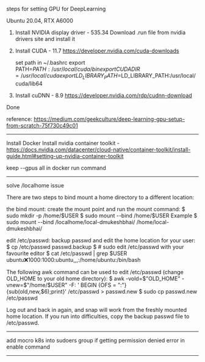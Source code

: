 steps for setting GPU for DeepLearning

Ubuntu 20.04, RTX A6000

1. Install NVIDIA display driver - 535.34
	Download .run file from nvidia drivers site and install it

2. Install CUDA - 11.7
	https://developer.nvidia.com/cuda-downloads
	
	set path in ~/.bashrc
		export PATH=$PATH:/usr/local/cuda/bin
		export CUDADIR=/usr/local/cuda
		export LD_LIBRARY_PATH=$LD_LIBRARY_PATH:/usr/local/cuda/lib64

3. Install cuDNN - 8.9
	https://developer.nvidia.com/rdp/cudnn-download

Done

reference: https://medium.com/geekculture/deep-learning-gpu-setup-from-scratch-75f730c49c01

---

Install Docker
Install nvidia container toolkit - https://docs.nvidia.com/datacenter/cloud-native/container-toolkit/install-guide.html#setting-up-nvidia-container-toolkit

keep --gpus all in docker run command

---

solve /localhome issue

There are two steps to bind mount a home directory to a different location:

the bind mount: create the mount point and run the mount command:
$ sudo mkdir -p /home/$USER
$ sudo mount --bind <original-home-location> /home/$USER
Example $  sudo mount --bind /localhome/local-dmukeshbhai/ /home/local-dmukeshbhai/

edit /etc/passwd: backup passwd and edit the home location for your user:
$ cp /etc/passwd passwd.backup
$ # sudo edit /etc/passwd with your favourite editor
$ cat /etc/passwd | grep $USER
  ubuntu:x:1000:1000:ubuntu,,,:/home/ubuntu:/bin/bash
  
The following awk command can be used to edit /etc/passwd (change OLD_HOME to your old home directory):
$ awk -vold=$"OLD_HOME" -vnew=$"/home/$USER" -F: ' BEGIN {OFS = ":"} \
  {sub(old,new,$6);print}' /etc/passwd > passwd.new
$ sudo cp passwd.new /etc/passwd

Log out and back in again, and snap will work from the freshly mounted home location. If you run into difficulties, copy the backup passwd file to /etc/passwd.

---

add mocro k8s into sudoers group if getting permission denied error in enable command

---
